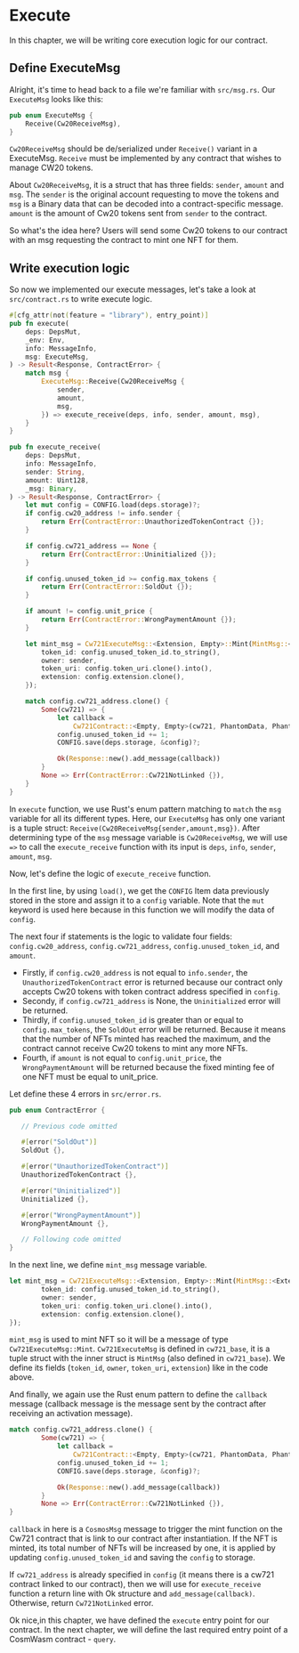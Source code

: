 # Execute
In this chapter, we will be writing core execution logic for our contract.

## Define ExecuteMsg
Alright, it's time to head back to a file we're familiar with `src/msg.rs`. Our `ExecuteMsg` looks like this:

```rust
pub enum ExecuteMsg {
    Receive(Cw20ReceiveMsg),
}
```

`Cw20ReceiveMsg` should be de/serialized under `Receive()` variant in a ExecuteMsg. `Receive` must be implemented by any contract that wishes to manage CW20 tokens.

About `Cw20ReceiveMsg`, it is a struct that has three fields: `sender`, `amount` and `msg`. The `sender` is the original account requesting to move the tokens and `msg` is a Binary data that can be decoded into a contract-specific message. `amount` is the amount of Cw20 tokens sent from `sender` to the contract.

So what's the idea here? Users will send some Cw20 tokens to our contract with an msg requesting the contract to mint one NFT for them.

## Write execution logic
So now we implemented our execute messages, let's take a look at `src/contract.rs` to write execute logic.

```rust
#[cfg_attr(not(feature = "library"), entry_point)]
pub fn execute(
    deps: DepsMut,
    _env: Env,
    info: MessageInfo,
    msg: ExecuteMsg,
) -> Result<Response, ContractError> {
    match msg {
        ExecuteMsg::Receive(Cw20ReceiveMsg {
            sender,
            amount,
            msg,
        }) => execute_receive(deps, info, sender, amount, msg),
    }
}

pub fn execute_receive(
    deps: DepsMut,
    info: MessageInfo,
    sender: String,
    amount: Uint128,
    _msg: Binary,
) -> Result<Response, ContractError> {
    let mut config = CONFIG.load(deps.storage)?;
    if config.cw20_address != info.sender {
        return Err(ContractError::UnauthorizedTokenContract {});
    }

    if config.cw721_address == None {
        return Err(ContractError::Uninitialized {});
    }

    if config.unused_token_id >= config.max_tokens {
        return Err(ContractError::SoldOut {});
    }

    if amount != config.unit_price {
        return Err(ContractError::WrongPaymentAmount {});
    }

    let mint_msg = Cw721ExecuteMsg::<Extension, Empty>::Mint(MintMsg::<Extension> {
        token_id: config.unused_token_id.to_string(),
        owner: sender,
        token_uri: config.token_uri.clone().into(),
        extension: config.extension.clone(),
    });

    match config.cw721_address.clone() {
        Some(cw721) => {
            let callback =
                Cw721Contract::<Empty, Empty>(cw721, PhantomData, PhantomData).call(mint_msg)?;
            config.unused_token_id += 1;
            CONFIG.save(deps.storage, &config)?;

            Ok(Response::new().add_message(callback))
        }
        None => Err(ContractError::Cw721NotLinked {}),
    }
}
```

In `execute` function, we use Rust's enum pattern matching to `match` the `msg` variable for all its different types. Here, our `ExecuteMsg` has only one variant is a tuple struct: `Receive(Cw20ReceiveMsg{sender,amount,msg})`. After determining type of the `msg` message variable is `Cw20ReceiveMsg`, we will use `=>` to call the `execute_receive` function with its input is `deps`, `info`, `sender`, `amount`, `msg`.

Now, let's define the logic of `execute_receive` function. 

In the first line, by using `load()`, we get the `CONFIG` Item data previously stored in the store and assign it to a `config` variable. Note that the `mut` keyword is used here because in this function we will modify the data of `config`.

The next four if statements is the logic to validate four fields: `config.cw20_address`, `config.cw721_address`, `config.unused_token_id`, and `amount`.
 - Firstly, if `config.cw20_address` is not equal to `info.sender`, the `UnauthorizedTokenContract` error is returned because our contract only accepts Cw20 tokens with token contract address specified in `config`.
 - Secondy, if `config.cw721_address` is None, the `Uninitialized` error will be returned. 
 - Thirdly, if `config.unused_token_id` is greater than or equal to `config.max_tokens`, the `SoldOut` error will be returned. Because it means that the number of NFTs minted has reached the maximum, and the contract cannot receive Cw20 tokens to mint any more NFTs.
 - Fourth, if `amount` is not equal to `config.unit_price`, the `WrongPaymentAmount` will be returned because the fixed minting fee of one NFT must be equal to unit_price.
 
 Let define these 4 errors in `src/error.rs`.

 ```rust
pub enum ContractError {

    // Previous code omitted

    #[error("SoldOut")]
    SoldOut {},

    #[error("UnauthorizedTokenContract")]
    UnauthorizedTokenContract {},

    #[error("Uninitialized")]
    Uninitialized {},

    #[error("WrongPaymentAmount")]
    WrongPaymentAmount {},

    // Following code omitted
}
```

In the next line, we define `mint_msg` message variable.

```rust
let mint_msg = Cw721ExecuteMsg::<Extension, Empty>::Mint(MintMsg::<Extension> {
        token_id: config.unused_token_id.to_string(),
        owner: sender,
        token_uri: config.token_uri.clone().into(),
        extension: config.extension.clone(),
});
```

`mint_msg` is used to mint NFT so it will be a message of type `Cw721ExecuteMsg::Mint`. `Cw721ExecuteMsg` is defined in `cw721_base`, it is a tuple struct with the inner struct is `MintMsg` (also defined in `cw721_base`). We define its fields (`token_id`, `owner`, `token_uri`, `extension`) like in the code above.

And finally, we again use the Rust enum pattern to define the `callback` message (callback message is the message sent by the contract after receiving an activation message).

```rust
match config.cw721_address.clone() {
        Some(cw721) => {
            let callback =
                Cw721Contract::<Empty, Empty>(cw721, PhantomData, PhantomData).call(mint_msg)?;
            config.unused_token_id += 1;
            CONFIG.save(deps.storage, &config)?;

            Ok(Response::new().add_message(callback))
        }
        None => Err(ContractError::Cw721NotLinked {}),
}
```

`callback` in here is a `CosmosMsg` message to trigger the mint function on the Cw721 contract that is link to our contract after instantiation. If the NFT is minted, its total number of NFTs will be increased by one, it is applied by updating `config.unused_token_id` and saving the `config` to storage.

If `cw721_address` is already specified in `config` (it means there is a cw721 contract linked to our contract), then we will use for `execute_receive` function a return line with Ok structure and `add_message(callback)`.  Otherwise, return `Cw721NotLinked` error.

Ok nice,in this chapter, we have defined the `execute` entry point for our contract. In the next chapter, we will define the last required entry point of a CosmWasm contract - `query`.
